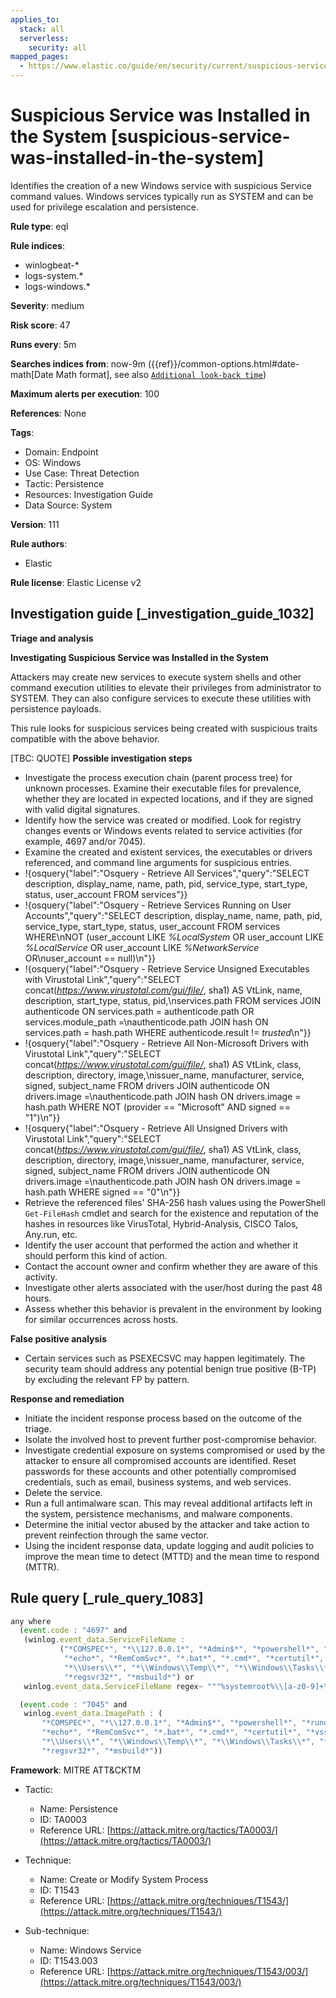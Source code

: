 ```yaml
---
applies_to:
  stack: all
  serverless:
    security: all
mapped_pages:
  - https://www.elastic.co/guide/en/security/current/suspicious-service-was-installed-in-the-system.html
---
```


# Suspicious Service was Installed in the System [suspicious-service-was-installed-in-the-system]

Identifies the creation of a new Windows service with suspicious Service command values. Windows services typically run as SYSTEM and can be used for privilege escalation and persistence.

**Rule type**: eql

**Rule indices**:

* winlogbeat-*
* logs-system.*
* logs-windows.*

**Severity**: medium

**Risk score**: 47

**Runs every**: 5m

**Searches indices from**: now-9m ({{ref}}/common-options.html#date-math[Date Math format], see also [`Additional look-back time`](docs-content://solutions/security/detect-and-alert/create-detection-rule.md#rule-schedule))

**Maximum alerts per execution**: 100

**References**: None

**Tags**:

* Domain: Endpoint
* OS: Windows
* Use Case: Threat Detection
* Tactic: Persistence
* Resources: Investigation Guide
* Data Source: System

**Version**: 111

**Rule authors**:

* Elastic

**Rule license**: Elastic License v2

## Investigation guide [_investigation_guide_1032]

**Triage and analysis**

**Investigating Suspicious Service was Installed in the System**

Attackers may create new services to execute system shells and other command execution utilities to elevate their privileges from administrator to SYSTEM. They can also configure services to execute these utilities with persistence payloads.

This rule looks for suspicious services being created with suspicious traits compatible with the above behavior.

[TBC: QUOTE]
**Possible investigation steps**

* Investigate the process execution chain (parent process tree) for unknown processes. Examine their executable files for prevalence, whether they are located in expected locations, and if they are signed with valid digital signatures.
* Identify how the service was created or modified. Look for registry changes events or Windows events related to service activities (for example, 4697 and/or 7045).
* Examine the created and existent services, the executables or drivers referenced, and command line arguments for suspicious entries.
* !{osquery{"label":"Osquery - Retrieve All Services","query":"SELECT description, display_name, name, path, pid, service_type, start_type, status, user_account FROM services"}}
* !{osquery{"label":"Osquery - Retrieve Services Running on User Accounts","query":"SELECT description, display_name, name, path, pid, service_type, start_type, status, user_account FROM services WHERE\nNOT (user_account LIKE *%LocalSystem* OR user_account LIKE *%LocalService* OR user_account LIKE *%NetworkService* OR\nuser_account == null)\n"}}
* !{osquery{"label":"Osquery - Retrieve Service Unsigned Executables with Virustotal Link","query":"SELECT concat(*https://www.virustotal.com/gui/file/*, sha1) AS VtLink, name, description, start_type, status, pid,\nservices.path FROM services JOIN authenticode ON services.path = authenticode.path OR services.module_path =\nauthenticode.path JOIN hash ON services.path = hash.path WHERE authenticode.result != *trusted*\n"}}
* !{osquery{"label":"Osquery - Retrieve All Non-Microsoft Drivers with Virustotal Link","query":"SELECT concat(*https://www.virustotal.com/gui/file/*, sha1) AS VtLink, class, description, directory, image,\nissuer_name, manufacturer, service, signed, subject_name FROM drivers JOIN authenticode ON drivers.image =\nauthenticode.path JOIN hash ON drivers.image = hash.path WHERE NOT (provider == \"Microsoft\" AND signed == \"1\")\n"}}
* !{osquery{"label":"Osquery - Retrieve All Unsigned Drivers with Virustotal Link","query":"SELECT concat(*https://www.virustotal.com/gui/file/*, sha1) AS VtLink, class, description, directory, image,\nissuer_name, manufacturer, service, signed, subject_name FROM drivers JOIN authenticode ON drivers.image =\nauthenticode.path JOIN hash ON drivers.image = hash.path WHERE signed == \"0\"\n"}}
* Retrieve the referenced files' SHA-256 hash values using the PowerShell `Get-FileHash` cmdlet and search for the existence and reputation of the hashes in resources like VirusTotal, Hybrid-Analysis, CISCO Talos, Any.run, etc.
* Identify the user account that performed the action and whether it should perform this kind of action.
* Contact the account owner and confirm whether they are aware of this activity.
* Investigate other alerts associated with the user/host during the past 48 hours.
* Assess whether this behavior is prevalent in the environment by looking for similar occurrences across hosts.

**False positive analysis**

* Certain services such as PSEXECSVC may happen legitimately. The security team should address any potential benign true positive (B-TP) by excluding the relevant FP by pattern.

**Response and remediation**

* Initiate the incident response process based on the outcome of the triage.
* Isolate the involved host to prevent further post-compromise behavior.
* Investigate credential exposure on systems compromised or used by the attacker to ensure all compromised accounts are identified. Reset passwords for these accounts and other potentially compromised credentials, such as email, business systems, and web services.
* Delete the service.
* Run a full antimalware scan. This may reveal additional artifacts left in the system, persistence mechanisms, and malware components.
* Determine the initial vector abused by the attacker and take action to prevent reinfection through the same vector.
* Using the incident response data, update logging and audit policies to improve the mean time to detect (MTTD) and the mean time to respond (MTTR).


## Rule query [_rule_query_1083]

```js
any where
  (event.code : "4697" and
   (winlog.event_data.ServiceFileName :
           ("*COMSPEC*", "*\\127.0.0.1*", "*Admin$*", "*powershell*", "*rundll32*", "*cmd.exe*", "*PSEXESVC*",
            "*echo*", "*RemComSvc*", "*.bat*", "*.cmd*", "*certutil*", "*vssadmin*", "*certmgr*", "*bitsadmin*",
            "*\\Users\\*", "*\\Windows\\Temp\\*", "*\\Windows\\Tasks\\*", "*\\PerfLogs\\*", "*\\Windows\\Debug\\*",
            "*regsvr32*", "*msbuild*") or
   winlog.event_data.ServiceFileName regex~ """%systemroot%\\[a-z0-9]+\.exe""")) or

  (event.code : "7045" and
   winlog.event_data.ImagePath : (
       "*COMSPEC*", "*\\127.0.0.1*", "*Admin$*", "*powershell*", "*rundll32*", "*cmd.exe*", "*PSEXESVC*",
       "*echo*", "*RemComSvc*", "*.bat*", "*.cmd*", "*certutil*", "*vssadmin*", "*certmgr*", "*bitsadmin*",
       "*\\Users\\*", "*\\Windows\\Temp\\*", "*\\Windows\\Tasks\\*", "*\\PerfLogs\\*", "*\\Windows\\Debug\\*",
       "*regsvr32*", "*msbuild*"))
```

**Framework**: MITRE ATT&CKTM

* Tactic:

    * Name: Persistence
    * ID: TA0003
    * Reference URL: [https://attack.mitre.org/tactics/TA0003/](https://attack.mitre.org/tactics/TA0003/)

* Technique:

    * Name: Create or Modify System Process
    * ID: T1543
    * Reference URL: [https://attack.mitre.org/techniques/T1543/](https://attack.mitre.org/techniques/T1543/)

* Sub-technique:

    * Name: Windows Service
    * ID: T1543.003
    * Reference URL: [https://attack.mitre.org/techniques/T1543/003/](https://attack.mitre.org/techniques/T1543/003/)



